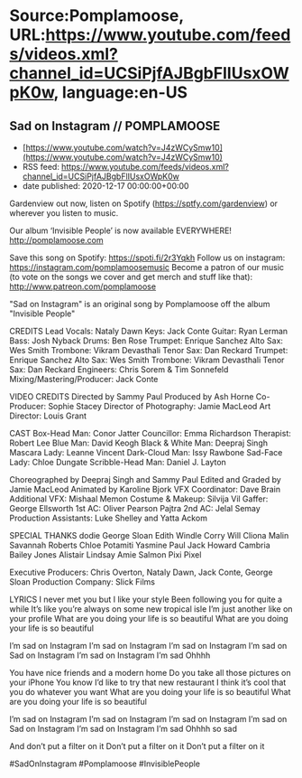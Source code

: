 # Source:Pomplamoose, URL:https://www.youtube.com/feeds/videos.xml?channel_id=UCSiPjfAJBgbFlIUsxOWpK0w, language:en-US

## Sad on Instagram // POMPLAMOOSE
 - [https://www.youtube.com/watch?v=J4zWCySmw10](https://www.youtube.com/watch?v=J4zWCySmw10)
 - RSS feed: https://www.youtube.com/feeds/videos.xml?channel_id=UCSiPjfAJBgbFlIUsxOWpK0w
 - date published: 2020-12-17 00:00:00+00:00

Gardenview out now, listen on Spotify (https://sptfy.com/gardenview) or wherever you listen to music.

 Our album ‘Invisible People’ is now available EVERYWHERE! http://pomplamoose.com

Save this song on Spotify: https://spoti.fi/2r3Yqkh
Follow us on instagram: https://instagram.com/pomplamoosemusic
Become a patron of our music (to vote on the songs we cover and get merch and stuff like that): http://www.patreon.com/pomplamoose

"Sad on Instagram" is an original song by Pomplamoose off the album "Invisible People"

CREDITS
Lead Vocals: Nataly Dawn
Keys: Jack Conte
Guitar:  Ryan Lerman
Bass: Josh Nyback
Drums: Ben Rose
Trumpet: Enrique Sanchez
Alto Sax: Wes Smith
Trombone: Vikram Devasthali
Tenor Sax: Dan Reckard
Trumpet: Enrique Sanchez
Alto Sax: Wes Smith
Trombone: Vikram Devasthali
Tenor Sax: Dan Reckard
Engineers: Chris Sorem & Tim Sonnefeld 
Mixing/Mastering/Producer: Jack Conte

VIDEO CREDITS
Directed by Sammy Paul
Produced by Ash Horne
Co-Producer: Sophie Stacey
Director of Photography: Jamie MacLeod
Art Director: Louis Grant

CAST 
Box-Head Man: Conor Jatter
Councillor: Emma Richardson
Therapist: Robert Lee
Blue Man: David Keogh
Black & White Man: Deepraj Singh
Mascara Lady: Leanne Vincent
Dark-Cloud Man: Issy Rawbone
Sad-Face Lady: Chloe Dungate
Scribble-Head Man: Daniel J. Layton

Choreographed by Deepraj Singh and Sammy Paul
Edited and Graded by Jamie MacLeod
Animated by Karoline Bjork
VFX Coordinator: Dave Brain
Additional VFX: Mishaal Memon
Costume & Makeup: Silvija Vil
Gaffer: George Ellsworth
1st AC: Oliver Pearson Pajtra
2nd AC: Jelal Semay
Production Assistants: Luke Shelley and Yatta Ackom

SPECIAL THANKS 
dodie
George Sloan
Edith Windle
Corry Will
Cliona Malin
Savannah Roberts
Chloe Potamiti
Yasmine Paul
Jack Howard
Cambria Bailey Jones
Alistair Lindsay
Amie Salmon
Pixi Pixel

Executive Producers: Chris Overton, Nataly Dawn, Jack Conte, George Sloan
Production Company: Slick Films

LYRICS
I never met you but I like your style
Been following you for quite a while
It’s like you’re always on some new tropical isle
I’m just another like on your profile
What are you doing your life is so beautiful
What are you doing your life is so beautiful

I’m sad on Instagram
I’m sad on Instagram
I’m sad on Instagram
I’m sad on
Sad on Instagram
I’m sad on Instagram
I’m sad
Ohhhh
 
You have nice friends and a modern home
Do you take all those pictures on your iPhone
You know I’d like to try that new restaurant
I think it’s cool that you do whatever you want
What are you doing your life is so beautiful
What are you doing your life is so beautiful

I’m sad on Instagram
I’m sad on Instagram
I’m sad on Instagram
I’m sad on
Sad on Instagram
I’m sad on Instagram
I’m sad
Ohhhh so sad

And don’t put a filter on it
Don’t put a filter on it
Don’t put a filter on it

#SadOnInstagram #Pomplamoose #InvisiblePeople

